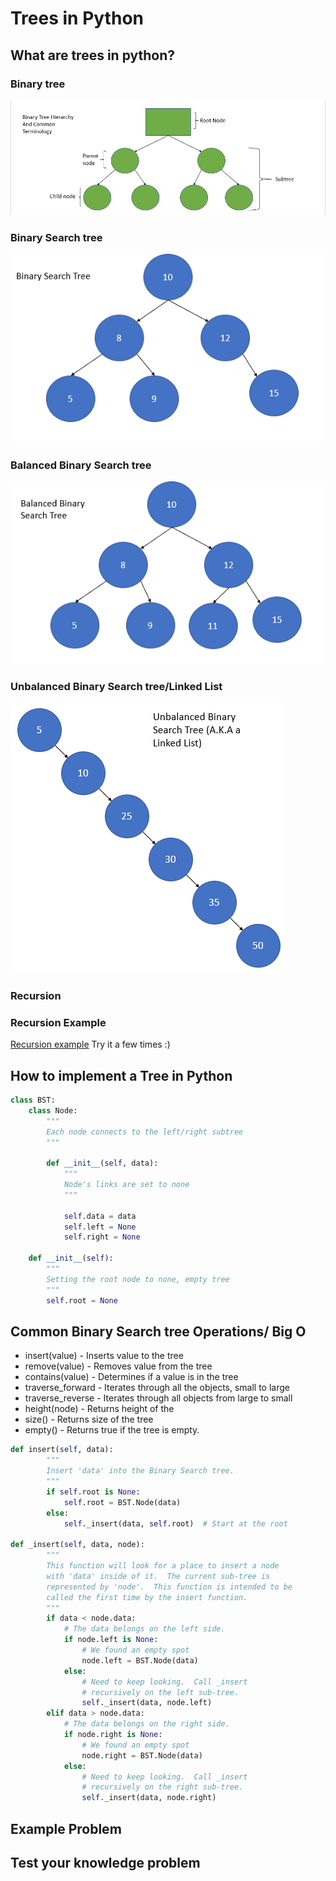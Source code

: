 # Trees in Python
## What are trees in python?

### Binary tree

![Tree](https://github.com/Tskalka/DataStructureTutorial/blob/main/Picture%20Files/Tree.PNG)

### Binary Search tree

![BST](https://github.com/Tskalka/DataStructureTutorial/blob/main/Picture%20Files/Binary%20Search%20Tree.PNG)

### Balanced Binary Search tree

![Balanced BST](https://github.com/Tskalka/DataStructureTutorial/blob/main/Picture%20Files/Balanced%20Binary%20Tree.PNG)

### Unbalanced Binary Search tree/Linked List

![Linked List](https://github.com/Tskalka/DataStructureTutorial/blob/main/Picture%20Files/Unbalanced%20BST%20Linked%20list.PNG)

### Recursion
### Recursion Example
[Recursion example](https://github.com/Tskalka/DataStructureTutorial/blob/main/3-Trees.md)
Try it a few times :)
## How to implement a Tree in Python

```python
class BST:
    class Node:
        """
        Each node connects to the left/right subtree
        """

        def __init__(self, data):
            """ 
            Node's links are set to none
            """
       
            self.data = data
            self.left = None
            self.right = None

    def __init__(self):
        """
        Setting the root node to none, empty tree
        """
        self.root = None

```

## Common Binary Search tree Operations/ Big O
* insert(value) - Inserts value to the tree
* remove(value) - Removes value from the tree
* contains(value) - Determines if a value is in the tree
* traverse_forward - Iterates through all the objects, small to large
* traverse_reverse - Iterates through all objects from large to small
* height(node) - Returns height of the 
* size() - Returns size of the tree
* empty() - Returns true if the tree is empty.

```python
def insert(self, data):
        """
        Insert 'data' into the Binary Search tree.
        """
        if self.root is None:
            self.root = BST.Node(data)
        else:
            self._insert(data, self.root)  # Start at the root
            
def _insert(self, data, node):
        """
        This function will look for a place to insert a node
        with 'data' inside of it.  The current sub-tree is
        represented by 'node'.  This function is intended to be
        called the first time by the insert function.
        """
        if data < node.data:
            # The data belongs on the left side.
            if node.left is None:
                # We found an empty spot
                node.left = BST.Node(data)
            else:
                # Need to keep looking.  Call _insert
                # recursively on the left sub-tree.
                self._insert(data, node.left)
        elif data > node.data:
            # The data belongs on the right side.
            if node.right is None:
                # We found an empty spot
                node.right = BST.Node(data)
            else:
                # Need to keep looking.  Call _insert
                # recursively on the right sub-tree.
                self._insert(data, node.right)
```



## Example Problem

## Test your knowledge problem
